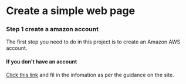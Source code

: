 # Create a simple web page
### Step 1 create a amazon account  
The first step you need to do in this project is to create an Amazon AWS account.
#### If you don't have an account 
[Click this link](https://portal.aws.amazon.com/billing/signup?redirect_url=https%3A%2F%2Faws.amazon.com%2Fregistration-confirmation#/start) and fil in the infomation as per the guidance on the site. 


